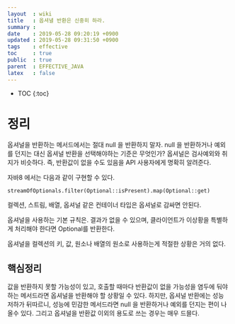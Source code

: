 ```yaml
---
layout  : wiki
title   : 옵셔녈 반환은 신중히 하라.
summary : 
date    : 2019-05-28 09:20:19 +0900
updated : 2019-05-28 09:31:50 +0900
tags    : effective
toc     : true
public  : true
parent  : EFFECTIVE_JAVA
latex   : false
---
```

* TOC
{:toc}

# 정리 
  옵셔널을 반환하는 메서드에서는 절대 null 을 반환하지 말자.
  null 을 반환하거나 예외를 던지는 대신 옵셔널 반환을 선택해야하는 기준은 무엇인가? 옵셔널은 검사예외와 취지가 비슷하다. 즉, 반환값이 없을 수도 있음을 API 사용자에게 명확히 알려준다.
  
  자바8 에서는 다음과 같이 구현할 수 있다.
  ```
  streamOfOptionals.filter(Optional::isPresent).map(Optional::get)
  ```
  
  컬렉션, 스트림, 배열, 옵셔널 같은 컨테이너 타입은 옵셔널로 감싸면 안된다.
  
  옵셔널을 사용하는 기본 규칙은. 결과가 없을 수 있으며, 클라이언트가 이상황을 특별하게 처리해야 한다면 Optional<T>를 반환한다.
  
  옵셔널을 컬렉션의 키, 값, 원소나 배열의 원소로 사용하는게 적절한 상황은 거의 없다.
  
## 핵심정리
값을 반환하지 못할 가능성이 있고, 호출할 때마다 반환값이 없을 가능성을 염두에 둬야 하는 메서드라면 옵셔널을 반환해야 할 상황일 수 있다. 하지만, 옵셔널 반환에는 성능 저하가 뒤따르니, 성능에 민감한 메서드라면 null 을 반환하거나 예외를 던지는 편이 나올수 있다. 그리고 옵셔널을 반환값 이외의 용도로 쓰는 경우는 매우 드믈다.

